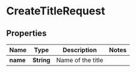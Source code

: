 

# CreateTitleRequest


## Properties

| Name | Type | Description | Notes |
|------------ | ------------- | ------------- | -------------|
|**name** | **String** | Name of the title |  |




